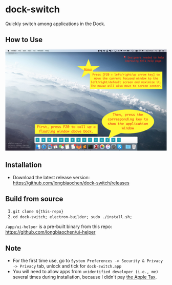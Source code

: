 # dock-switch
Quickly switch among applications in the Dock.

## How to Use
![A picture is worth a thousand words](https://github.com/longbiaochen/dock-switch/blob/master/help/screenshot-1.jpg)


## Installation
* Download the latest release version: https://github.com/longbiaochen/dock-switch/releases

## Build from source
1. `git clone ${this-repo}`
2. `cd dock-switch; electron-builder; sudo ./install.sh;`

``/app/ui-helper`` is a pre-built binary from this repo: https://github.com/longbiaochen/ui-helper


## Note
* For the first time use, go to ``System Preferences -> Security & Privacy -> Privacy`` tab, unlock and tick for ``dock-switch.app`` 
* You will need to allow apps from ``unidentified developer (i.e., me)`` several times during installation, because I didn't pay [the Apple Tax](https://www.urbandictionary.com/define.php?term=Apple%20Tax).
